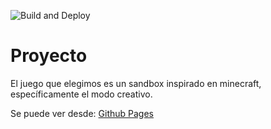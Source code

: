![Build and Deploy][badge]
# Proyecto

El juego que elegimos es un sandbox inspirado en minecraft, específicamente el modo creativo.

Se puede ver desde: [Github Pages][gh-pages]

[gh-pages]:https://ucc-arquitecturasoftwarei.github.io/primer-parcial-agustin-videla/
[badge]:https://github.com/UCC-ArquitecturaSoftwareI/plantilla-raylib/workflows/Build%20and%20Deploy/badge.svg
